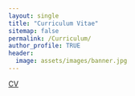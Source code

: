 ```yaml
---
layout: single
title: "Curriculum Vitae"
sitemap: false
permalink: /Curriculum/
author_profile: TRUE
header:
  image: assets/images/banner.jpg
---
```

<a href="Paramita-CV.pdf" target="_blank">CV</a>
